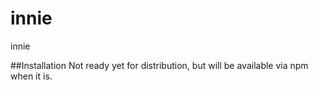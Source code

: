 # innie
innie

##Installation
Not ready yet for distribution, but will be available via npm when it is.
